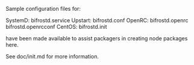 Sample configuration files for:

SystemD: bifrostd.service
Upstart: bifrostd.conf
OpenRC:  bifrostd.openrc
         bifrostd.openrcconf
CentOS:  bifrostd.init

have been made available to assist packagers in creating node packages here.

See doc/init.md for more information.
